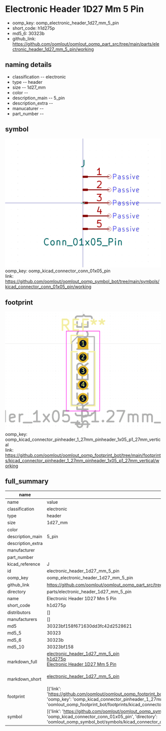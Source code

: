 # Electronic Header 1D27 Mm 5 Pin

  
* oomp_key: oomp_electronic_header_1d27_mm_5_pin 
* short_code: h1d275p
* md5_6: 30323b  
* github_link: https://github.com/oomlout/oomlout_oomp_part_src/tree/main/parts/electronic_header_1d27_mm_5_pin/working  
## naming details
* classification -- electronic
* type -- header
* size -- 1d27_mm
* color -- 
* description_main -- 5_pin
* description_extra -- 
* manucaturer -- 
* part_number -- 



## symbol

![](symbol/0/working/working_600.png)  
oomp_key: oomp_kicad_connector_conn_01x05_pin  
link: https://github.com/oomlout/oomlout_oomp_symbol_bot/tree/main/symbols/kicad_connector_conn_01x05_pin/working  

## footprint

![](footprint/0/working/working_600.png)  
oomp_key: oomp_kicad_connector_pinheader_1_27mm_pinheader_1x05_p1_27mm_vertical  
link: https://github.com/oomlout/oomlout_oomp_footprint_bot/tree/main/footprints/kicad_connector_pinheader_1_27mm_pinheader_1x05_p1_27mm_vertical/working  

## full_summary
| name | value | 
| --- | --- | 
| name | value | 
| classification | electronic | 
| type | header | 
| size | 1d27_mm | 
| color |  | 
| description_main | 5_pin | 
| description_extra |  | 
| manufacturer |  | 
| part_number |  | 
| kicad_reference | J | 
| id | electronic_header_1d27_mm_5_pin | 
| oomp_key | oomp_electronic_header_1d27_mm_5_pin | 
| github_link | https://github.com/oomlout/oomlout_oomp_part_src/tree/main/parts/electronic_header_1d27_mm_5_pin/working | 
| directory | parts/electronic_header_1d27_mm_5_pin | 
| name | Electronic Header 1D27 Mm 5 Pin | 
| short_code | h1d275p | 
| distributors | [] | 
| manufacturers | [] | 
| md5 | 30323bf158f671630dd3fc42d2528621 | 
| md5_5 | 30323 | 
| md5_6 | 30323b | 
| md5_10 | 30323bf158 | 
| markdown_full | [electronic_header_1d27_mm_5_pin](https://github.com/oomlout/oomlout_oomp_part_src/tree/main/parts/electronic_header_1d27_mm_5_pin/working)<br>[h1d275p](https://github.com/oomlout/oomlout_oomp_part_src/tree/main/parts/electronic_header_1d27_mm_5_pin/working)<br>[Electronic Header 1D27 Mm 5 Pin](https://github.com/oomlout/oomlout_oomp_part_src/tree/main/parts/electronic_header_1d27_mm_5_pin/working)<br><br> | 
| markdown_short | [electronic_header_1d27_mm_5_pin](https://github.com/oomlout/oomlout_oomp_part_src/tree/main/parts/electronic_header_1d27_mm_5_pin/working)<br><br> | 
| footprint | [{'link': 'https://github.com/oomlout/oomlout_oomp_footprint_bot/tree/main/foootprntss/kicad_connector_pinheader_1_27mm_pinheader_1x05_p1_27mm_vertical', 'oomp_key': 'oomp_kicad_connector_pinheader_1_27mm_pinheader_1x05_p1_27mm_vertical', 'directory': 'oomlout_oomp_footprint_bot/footprints/kicad_connector_pinheader_1_27mm_pinheader_1x05_p1_27mm_vertical//working/working.kicad_mod'}] | 
| symbol | [{'link': 'https://github.com/oomlout/oomlout_oomp_symbol_bot/tree/main/symbols/kicad_connector_conn_01x05_pin', 'oomp_key': 'oomp_kicad_connector_conn_01x05_pin', 'directory': 'oomlout_oomp_symbol_bot/symbols/kicad_connector_conn_01x05_pin//working/working.kicad_sym'}] | 
